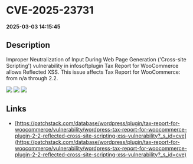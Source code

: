 # CVE-2025-23731

**2025-03-03 14:15:45**

## Description
Improper Neutralization of Input During Web Page Generation ('Cross-site Scripting') vulnerability in infosoftplugin Tax Report for WooCommerce allows Reflected XSS. This issue affects Tax Report for WooCommerce: from n/a through 2.2.

![](https://img.shields.io/static/v1?label=Score&message=7.1&color=red)
![](https://img.shields.io/static/v1?label=Severity&message=HIGH&color=red)
![](https://img.shields.io/static/v1?label=CWE&message=XSS&color=green)

## Links
- [https://patchstack.com/database/wordpress/plugin/tax-report-for-woocommerce/vulnerability/wordpress-tax-report-for-woocommerce-plugin-2-2-reflected-cross-site-scripting-xss-vulnerability?_s_id=cve](https://patchstack.com/database/wordpress/plugin/tax-report-for-woocommerce/vulnerability/wordpress-tax-report-for-woocommerce-plugin-2-2-reflected-cross-site-scripting-xss-vulnerability?_s_id=cve)
